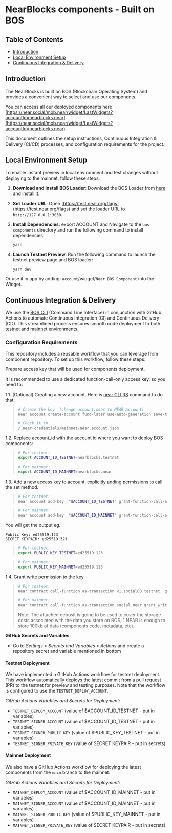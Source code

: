 # NearBlocks components - Built on BOS

## Table of Contents

- [Introduction](#introduction)
- [Local Environment Setup](#local-environment-setup)
- [Continuous Integration & Delivery](#continuous-integration--delivery)

## Introduction

The NearBlocks is built on BOS (Blockchain Operating System) and provides a convenient way to select and use our components. 

You can access all our deployed components here [https://near.social/mob.near/widget/LastWidgets?accountId=nearblocks.near](https://near.social/mob.near/widget/LastWidgets?accountId=nearblocks.near)

This document outlines the setup instructions, Continuous Integration & Delivery (CI/CD) processes, and configuration requirements for the project.

## Local Environment Setup

To enable instant preview in local environment and test changes without deploying to the mainnet, follow these steps:

1. **Download and Install BOS Loader**: Download the BOS Loader from [here](https://github.com/near/bos-loader/releases) and install it.

2. **Set Loader URL**: Open [https://test.near.org/flags](https://test.near.org/flags) and set the loader URL to `http://127.0.0.1:3030`.

3. **Install Dependencies**: export ACCOUNT and Navigate to the `bos-components` directory and run the following command to install dependencies:

   `yarn`

4. **Launch Testnet Preview**: Run the following command to launch the testnet preview page and BOS loader:

   `yarn dev`

Or use it in app by adding: `account`/widget/`Near BOS Component` into the Widget.

## Continuous Integration & Delivery

We use the [BOS CLI](https://github.com/bos-cli-rs/bos-cli-rs "BOS CLI") (Command Line Interface) in conjunction with GitHub Actions to automate Continuous Integration (CI) and Continuous Delivery (CD). This streamlined process ensures smooth code deployment to both testnet and mainnet environments.

### Configuration Requirements

This repository includes a reusable workflow that you can leverage from component repository. To set up this workflow, follow these steps:

Prepare access key that will be used for components deployment.

It is recommended to use a dedicated function-call-only access key, so you need to:

1.1. (Optional) Creating a new account. Here is [near CLI RS](https://github.com/near/near-cli-rs "near CLI RS") command to do that:

> ```bash
> # Create the key  (change account.near to NEAR Account)
> near account create-account fund-later use-auto-generation save-to-folder .near-credentials/mainnet/near.account
> ```
>
> ```bash
> # Check it in
> /.near-credentials/mainnet/near.account.json
> ```

1.2. Replace account_id with the account id where you want to deploy BOS components:

> ```bash
> # For testnet:
> export ACCOUNT_ID_TESTNET=nearblocks.testnet
> ```
>
> ```bash
> # For mainnet:
> export ACCOUNT_ID_MAINNET=nearblocks.near
> ```

1.3. Add a new access key to account, explicitly adding permissions to call the set method. 

> ```bash
> # For testnet:
> near account add-key  "$ACCOUNT_ID_TESTNET" grant-function-call-access --allowance '1 NEAR' --receiver-account-id v1.social08.testnet --method-names 'set' autogenerate-new-keypair print-to-terminal network-config testnet
> ```

> ```bash
> # For mainnet:
> near account add-key  "$ACCOUNT_ID_MAINNET" grant-function-call-access --allowance '1 NEAR' --receiver-account-id social.near --method-names 'set' autogenerate-new-keypair print-to-terminal network-config mainnet
> ```

You will get the output eg.

```
Public Key: ed25519:123
SECRET KEYPAIR: ed25519:321
```

> ```bash
> # For testnet:
> export PUBLIC_KEY_TESTNET=ed25519:123
> ```

> ```bash
> # For mainnet:
> export PUBLIC_KEY_MAINNET=ed25519:123
> ```

1.4. Grant write permission to the key

> ```bash
> # For testnet:
> near contract call-function as-transaction v1.social08.testnet  grant_write_permission json-args '{"public_key": "$PUBLIC_KEY_TESTNET", "keys": ["$ACCOUNT_ID_TESTNET/widget"]}' prepaid-gas '100.000 TeraGas' attached-deposit '1 NEAR' sign-as "$ACCOUNT_ID_TESTNET" network-config testnet
> ```
>
> ```bash
> # For mainnet:
> near contract call-function as-transaction social.near grant_write_permission json-args '{"public_key": "$PUBLIC_KEY_MAINNET", "keys": ["$ACCOUNT_ID_MAINNET/widget"]}' prepaid-gas '100.000 TeraGas' attached-deposit '1 NEAR' sign-as "$ACCOUNT_ID_MAINNET" network-config mainnet
> ```
>
> Note: The attached deposit is going to be used to cover the storage costs associated with the data you store on BOS, 1 NEAR is enough to store 100kb of data (components code, metadata, etc).

**GitHub Secrets and Variables**:

- Go to _Settings > Secrets and Variables > Actions_ and create a repository secret and variable mentioned in bottom

#### Testnet Deployment

We have implemented a GitHub Actions workflow for testnet deployment. This workflow automatically deploys the latest commit from a pull request (PR) to the testnet for preview and testing purposes. Note that the workflow is configured to use the `TESTNET_DEPLOY_ACCOUNT`.

_GitHub Actions Variables and Secrets for Deployment_:

- `TESTNET_DEPLOY_ACCOUNT` (value of $ACCOUNT_ID_TESTNET - put in variables)
- `TESTNET_SIGNER_ACCOUNT` (value of $ACCOUNT_ID_TESTNET - put in variables)
- `TESTNET_SIGNER_PUBLIC_KEY` (value of $PUBLIC_KEY_TESTNET - put in variables)
- `TESTNET_SIGNER_PRIVATE_KEY` (value of SECRET KEYPAIR - put in secrets)

#### Mainnet Deployment

We also have a GitHub Actions workflow for deploying the latest components from the `main` branch to the mainnet.

_GitHub Actions Variables and Secrets for Deployment_:

- `MAINNET_DEPLOY_ACCOUNT` (value of $ACCOUNT_ID_MAINNET - put in variables)
- `MAINNET_SIGNER_ACCOUNT` (value of $ACCOUNT_ID_MAINNET - put in variables)
- `MAINNET_SIGNER_PUBLIC_KEY` (value of $PUBLIC_KEY_MAINNET - put in variables)
- `MAINNET_SIGNER_PRIVATE_KEY` (value of SECRET KEYPAIR - put in secrets)
